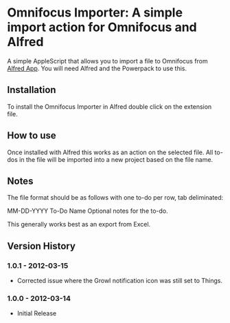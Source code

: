 Omnifocus Importer: A simple import action for Omnifocus and Alfred
============

A simple AppleScript that allows you to import a file to Omnifocus from [Alfred App](http://alfredapp.com/). You will need Alfred and the Powerpack to use this.

Installation
----------------

To install the Omnifocus Importer in Alfred double click on the extension file.

How to use
----------------

Once installed with Alfred this works as an action on the selected file. All to-dos in the file will be imported into a new project based on the file name. 

Notes
----------------
The file format should be as follows with one to-do per row, tab deliminated:

MM-DD-YYYY	To-Do Name	Optional notes for the to-do.

This generally works best as an export from Excel. 


## Version History ##

### 1.0.1 - 2012-03-15 ###
- Corrected issue where the Growl notification icon was still set to Things. 
### 1.0.0 - 2012-03-14 ###

- Initial Release
